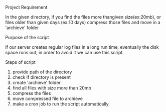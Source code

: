 Project Requirement

In the given directory, if you find the files more thangiven size(ex:20mb), or files older than given days (ex:10 days)
compress those files and move in a 'archieve' folder


Purpose of the script

If our server creates regular log files in a long run time, eventually the disk space runs out, in order to avoid it we can use this script. 


Steps of script

01) provide path of the directory
02) check if directory is present
03) create 'archieve' folder
04) find all files with size more than 20mb
05) compress the files
06) move compressed file to archieve
07) make a cron job to run the script automatically


